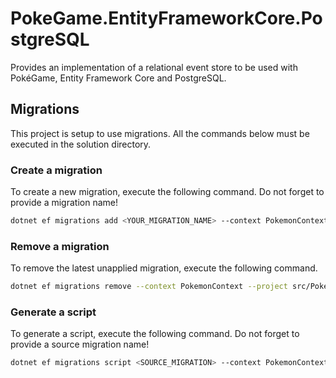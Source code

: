 ﻿# PokeGame.EntityFrameworkCore.PostgreSQL

Provides an implementation of a relational event store to be used with PokéGame, Entity Framework Core and PostgreSQL.

## Migrations

This project is setup to use migrations. All the commands below must be executed in the solution directory.

### Create a migration

To create a new migration, execute the following command. Do not forget to provide a migration name!

```sh
dotnet ef migrations add <YOUR_MIGRATION_NAME> --context PokemonContext --project src/PokeGame.EntityFrameworkCore.PostgreSQL --startup-project src/PokeGame.Api
```

### Remove a migration

To remove the latest unapplied migration, execute the following command.

```sh
dotnet ef migrations remove --context PokemonContext --project src/PokeGame.EntityFrameworkCore.PostgreSQL --startup-project src/PokeGame.Api
```

### Generate a script

To generate a script, execute the following command. Do not forget to provide a source migration name!

```sh
dotnet ef migrations script <SOURCE_MIGRATION> --context PokemonContext --project src/PokeGame.EntityFrameworkCore.PostgreSQL --startup-project src/PokeGame.Api
```

